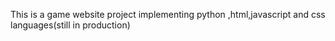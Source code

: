 This is a game website project implementing python ,html,javascript and css languages(still in production)
